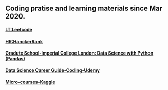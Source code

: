 ## Coding pratise and learning materials since Mar 2020.
#### [LT:Leetcode](./Leetcode%20practice)
#### [HR:HanckerRank](./HankerRank%20Practise)
#### [Gradute School-Imperial College London: Data Science with Python (Pandas)](./Graduate%20School/Data%20Science%20with%20Python%20(Panda))
#### [Data Science Career Guide-Coding-Udemy](./Data%20Science%20Career%20Guide-Udemy)
#### [Micro-courses-Kaggle](./Kaggle/Micro-Courses)
